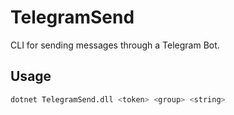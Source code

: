 # TelegramSend
CLI for sending messages through a Telegram Bot.

## Usage
```bash
dotnet TelegramSend.dll <token> <group> <string>
```